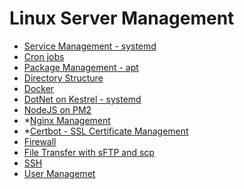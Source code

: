 # Linux Server Management

- [Service Management - systemd](service-management.md)
- [Cron jobs](cron-jobs.md)
- [Package Management - apt](package-management.md)
- [Directory Structure](directory-structure.md)
- [Docker](docker.md)
- [DotNet on Kestrel - systemd](dotnet-kestrel.md)
- [NodeJS on PM2](node-pm2.md)
- *[Nginx Management](https://google.com)
- *[Certbot - SSL Certificate Management](https://google.com)
- [Firewall](firewall.md)
- [File Transfer with sFTP and scp](file-transfer.md)
- [SSH](ssh.md)
- [User Managemet](user-management.md)
